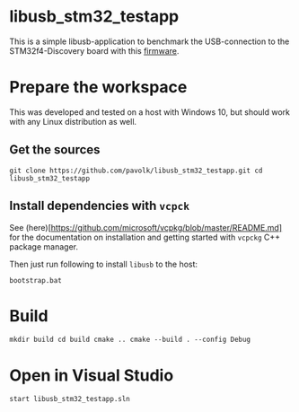 # libusb_stm32_testapp
This is a simple libusb-application to benchmark the USB-connection to the STM32f4-Discovery board with this [firmware](https://github.com/pavolk/stm32_usb_test_wcid.git).

# Prepare the workspace

This was developed and tested on a host with Windows 10, but should work with any Linux distribution as well.

## Get the sources

`
git clone https://github.com/pavolk/libusb_stm32_testapp.git
cd libusb_stm32_testapp
`

## Install dependencies with `vcpck`

See (here)[https://github.com/microsoft/vcpkg/blob/master/README.md] for the documentation on installation and getting started with `vcpckg` C++ package manager.

Then just run following to install `libusb` to the host:

`
bootstrap.bat
`

# Build

`
mkdir build
cd build
cmake ..
cmake --build . --config Debug
`

# Open in Visual Studio

`
start libusb_stm32_testapp.sln
`

